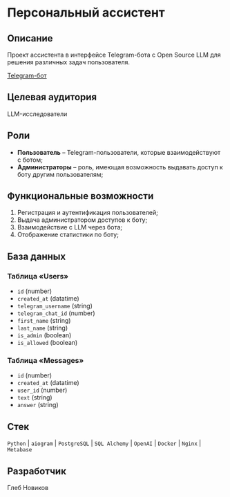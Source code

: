 # Персональный ассистент

## Описание

Проект ассистента в интерфейсе Telegram-бота с Open Source LLM для решения различных задач пользователя.

[Telegram-бот](t.me/aphrodite_ai_bot)

## Целевая аудитория

LLM-исследователи

## Роли

- **Пользователь** – Telegram-пользователи, которые взаимодействуют с ботом;
- **Администраторы** – роль, имеющая возможность выдавать доступ к боту другим пользователям;

## Функциональные возможности

1. Регистрация и аутентификация пользователей;
2. Выдача администратором доступов к боту;
3. Взаимодействие с LLM через бота;
4. Отображение статистики по боту;

## База данных

### Таблица «Users»

- `id` (number)
- `created_at` (datatime)
- `telegram_username` (string)
- `telegram_chat_id` (number)
- `first_name` (string)
- `last_name` (string)
- `is_admin` (boolean)
- `is_allowed` (boolean)

### Таблица «Messages»

- `id` (number)
- `created_at` (datatime)
- `user_id` (number)
- `text` (string)
- `answer` (string)

## Стек

`Python` | `aiogram` | `PostgreSQL` | `SQL Alchemy` | `OpenAI` | `Docker` | `Nginx` | `Metabase`

## Разработчик

Глеб Новиков
